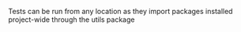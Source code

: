 Tests can be run from any location as they import packages installed project-wide through the utils package
